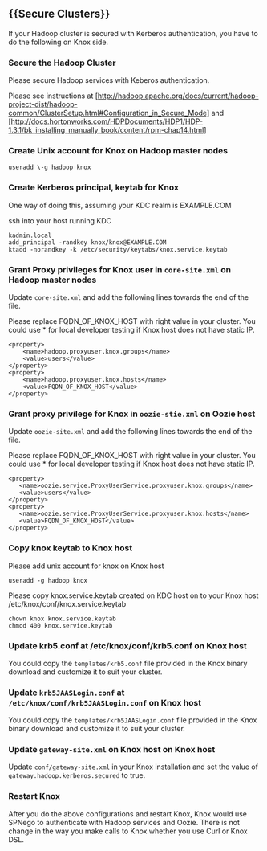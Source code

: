 <!---
   Licensed to the Apache Software Foundation (ASF) under one or more
   contributor license agreements.  See the NOTICE file distributed with
   this work for additional information regarding copyright ownership.
   The ASF licenses this file to You under the Apache License, Version 2.0
   (the "License"); you may not use this file except in compliance with
   the License.  You may obtain a copy of the License at

       http://www.apache.org/licenses/LICENSE-2.0

   Unless required by applicable law or agreed to in writing, software
   distributed under the License is distributed on an "AS IS" BASIS,
   WITHOUT WARRANTIES OR CONDITIONS OF ANY KIND, either express or implied.
   See the License for the specific language governing permissions and
   limitations under the License.
--->

{{Secure Clusters}}
-------------------

If your Hadoop cluster is secured with Kerberos authentication, you have to do the following on Knox side.

### Secure the Hadoop Cluster ###

Please secure Hadoop services with Keberos authentication.

Please see instructions at
[http://hadoop.apache.org/docs/current/hadoop-project-dist/hadoop-common/ClusterSetup.html#Configuration_in_Secure_Mode]
and
[http://docs.hortonworks.com/HDPDocuments/HDP1/HDP-1.3.1/bk_installing_manually_book/content/rpm-chap14.html]


### Create Unix account for Knox on Hadoop master nodes ###

    useradd \-g hadoop knox

### Create Kerberos principal, keytab for Knox

One way of doing this, assuming your KDC realm is EXAMPLE.COM

ssh into your host running KDC

    kadmin.local
    add_principal -randkey knox/knox@EXAMPLE.COM
    ktadd -norandkey -k /etc/security/keytabs/knox.service.keytab

### Grant Proxy privileges for Knox user in `core-site.xml` on Hadoop master nodes

Update `core-site.xml` and add the following lines towards the end of the file.

Please replace FQDN_OF_KNOX_HOST with right value in your cluster.
You could use * for local developer testing if Knox host does not have static IP.

    <property>
        <name>hadoop.proxyuser.knox.groups</name>
        <value>users</value>
    </property>
    <property>
        <name>hadoop.proxyuser.knox.hosts</name>
        <value>FQDN_OF_KNOX_HOST</value>
    </property>

### Grant proxy privilege for Knox in `oozie-stie.xml` on Oozie host ###

Update `oozie-site.xml` and add the following lines towards the end of the file.

Please replace FQDN_OF_KNOX_HOST with right value in your cluster.
You could use * for local developer testing if Knox host does not have static IP.

    <property>
       <name>oozie.service.ProxyUserService.proxyuser.knox.groups</name>
       <value>users</value>
    </property>
    <property>
       <name>oozie.service.ProxyUserService.proxyuser.knox.hosts</name>
       <value>FQDN_OF_KNOX_HOST</value>
    </property>

### Copy knox keytab to Knox host ###

Please add unix account for knox on Knox host

    useradd -g hadoop knox

Please copy knox.service.keytab created on KDC host on to your Knox host /etc/knox/conf/knox.service.keytab

    chown knox knox.service.keytab
    chmod 400 knox.service.keytab


### Update krb5.conf at /etc/knox/conf/krb5.conf on Knox host ###

You could copy the `templates/krb5.conf` file provided in the Knox binary download and customize it to suit your cluster.


### Update `krb5JAASLogin.conf` at `/etc/knox/conf/krb5JAASLogin.conf` on Knox host ###

You could copy the `templates/krb5JAASLogin.conf` file provided in the Knox binary download and customize it to suit your cluster.


### Update `gateway-site.xml` on Knox host on Knox host ###

Update `conf/gateway-site.xml` in your Knox installation and set the value of `gateway.hadoop.kerberos.secured` to true.


### Restart Knox ###

After you do the above configurations and restart Knox, Knox would use SPNego to authenticate with Hadoop services and Oozie.
There is not change in the way you make calls to Knox whether you use Curl or Knox DSL.


